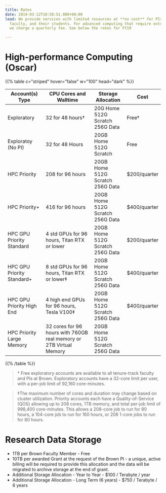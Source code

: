 ```yaml
---
title: Rates
date: 2019-03-12T10:58:51.000+00:00
lead: We provide services with limited resources at **no cost** for PIs, tenure-track
  faculty, and their students. For advanced computing that require extra resources,
  we charge a quarterly fee. See below the rates for FY19

---
```

# High-performance Computing (Oscar)

{{% table c="striped" hover="false" w="100" head="dark" %}}

| Account(s) Type | CPU Cores and Walltime | Storage Allocation | Cost |
| --- | --- | --- | --- |
| Exploratory | 32 for 48 hours† | 20G Home <br> 512G Scratch <br> 256G Data | Free† |
|Exploratoy (No PI) | 32 for 48 Hours | 20GB Home <br> 512G Scratch | Free
| HPC Priority |208 for 96 hours | 20GB Home <br> 512G Scratch <br> 256G Data | $200/quarter |
| HPC Priority+ | 416 for 96 hours | 20GB Home <br> 512G Scratch <br> 256G Data | $400/quarter |
| HPC GPU Priority Standard | 4 std GPUs for 96 hours, Titan RTX or lower | 20GB Home <br> 512G Scratch <br> 256G Data | $200/quarter |
| HPC GPU Priority Standard+ | 8 std GPUs for 96 hours, Titan RTX or lower‡ | 20GB Home <br> 512G Scratch <br> 256G Data | $400/quarter |
| HPC GPU Priority High End | 4 high end GPUs for 96 hours, Tesla V100‡ | 20GB Home <br> 512G Scratch <br> 256G Data | $400/quarter |
| HPC Priority Large Memory | 32 cores for 96 hours with 760GB real memory or 2TB Virtual Memory | 20GB Home <br> 512G Scratch <br> 256G Data |

{{% /table %}}

> † Free exploratory accounts are available to all tenure-track faculty and PIs at Brown. Exploratory accounts have a 32-core limit per user, with a per-job limit of 92,160 core-minutes.

> ‡The maximum number of cores and duration may change based on cluster utilization. Priority accounts each have a Quality-of-Service (QOS) allowing up to 208 cores, 1TB memory, and total per-job limit of 998,400 core-minutes. This allows a 208-core job to run for 80 hours, a 104-core job to run for 160 hours, or 208 1-core jobs to run for 80 hours.

# Research Data Storage

* 1TB per Brown Faculty Member - Free
* 10TB per awarded Grant at the request of the Brown PI - a unique, active billing will be required to provide this allocation and the data will be migrated to archive storage at the end of grant.
* Additional Storage Allocation - Year to Year - $100 / Terabyte / year
* Additional Storage Allocation - Long Term (6 years) - $750 / Terabyte / 6 years



